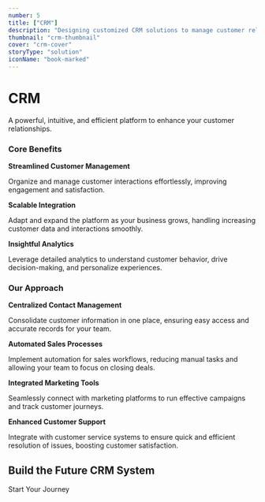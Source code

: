 ```yaml
---
number: 5
title: ["CRM"]
description: "Designing customized CRM solutions to manage customer relationships, improve service, and boost sales."
thumbnail: "crm-thumbnail"
cover: "crm-cover"
storyType: "solution"
iconName: "book-marked"
---
```


# CRM

A powerful, intuitive, and efficient platform to enhance your customer relationships.

### Core Benefits

**Streamlined Customer Management**

Organize and manage customer interactions effortlessly, improving engagement and satisfaction.

**Scalable Integration**

Adapt and expand the platform as your business grows, handling increasing customer data and interactions smoothly.

**Insightful Analytics**

Leverage detailed analytics to understand customer behavior, drive decision-making, and personalize experiences.

### Our Approach

**Centralized Contact Management**

Consolidate customer information in one place, ensuring easy access and accurate records for your team.

**Automated Sales Processes**

Implement automation for sales workflows, reducing manual tasks and allowing your team to focus on closing deals.

**Integrated Marketing Tools**

Seamlessly connect with marketing platforms to run effective campaigns and track customer journeys.

**Enhanced Customer Support**

Integrate with customer service systems to ensure quick and efficient resolution of issues, boosting customer satisfaction.

## Build the Future CRM System

Start Your Journey
